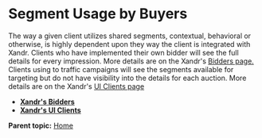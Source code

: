 # Segment Usage by Buyers

<div class="body">

The way a given client utilizes shared segments, contextual, behavioral
or otherwise, is highly dependent upon they way the client is integrated
with <span class="ph">Xandr</span>. Clients who have implemented their
own bidder will see the full details for every impression. More details
are on the <span class="ph">Xandr</span>'s <a
href="https://docs.xandr.com/bundle/data-providers/page/xandr-s-bidders.html"
class="xref" target="_blank">Bidders page.</a> Clients using
<span class="ph"></span> to traffic campaigns will see the segments
available for targeting but do not have visibility into the details for
each auction. More details are on the <span class="ph">Xandr</span>'s <a
href="https://docs.xandr.com/bundle/data-providers/page/xandr-s-ui-clients.html"
class="xref" target="_blank">UI Clients page</a>

</div>

<div class="related-links">

- **[Xandr's Bidders](xandr-s-bidders.html)**  
- **[Xandr's UI Clients](xandr-s-ui-clients.html)**  

<div class="familylinks">

<div class="parentlink">

**Parent topic:** <a href="home.html" class="link">Home</a>

</div>

</div>

</div>
